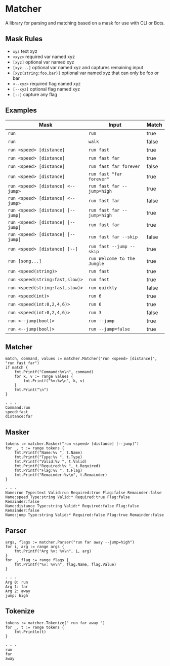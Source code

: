 # Matcher

A library for parsing and matching based on a mask for use with CLI or Bots.


## Mask Rules

- `xyz` text xyz
- `<xyz>` required var named xyz
- `[xyz]` optional var named xyz
- `[xyz...]` optional var named xyz and captures remaining input
- `[xyz(string:foo,bar)]` optional var named xyz that can only be foo or bar
- `<--xyz>` required flag named xyz
- `[--xyz]` optional flag named xyz
- `[--]` capture any flag


## Examples

| Mask                              | Input                       | Match |
| --------------------------------- | --------------------------- | ----- |
| `run`                             | `run`                       | true  |
| `run`                             | `walk`                      | false |
| `run <speed> [distance]`          | `run fast`                  | true  |
| `run <speed> [distance]`          | `run fast far`              | true  |
| `run <speed> [distance]`          | `run fast far forever`      | false |
| `run <speed> [distance]`          | `run fast "far forever"`    | true  |
| `run <speed> [distance] <--jump>` | `run fast far --jump=high`  | true  |
| `run <speed> [distance] <--jump>` | `run fast far`              | false |
| `run <speed> [distance] [--jump]` | `run fast far --jump=high`  | true  |
| `run <speed> [distance] [--jump]` | `run fast far`              | true  |
| `run <speed> [distance] [--jump]` | `run fast far --skip`       | false |
| `run <speed> [distance] [--]`     | `run fast --jump --skip`    | true  |
| `run [song...]`                   | `run Welcome to the Jungle` | true  |
| `run <speed(string)>`             | `run fast`                  | true  |
| `run <speed(string:fast,slow)>`   | `run fast`                  | true  |
| `run <speed(string:fast,slow)>`   | `run quickly`               | false |
| `run <speed(int)>`                | `run 6`                     | true  |
| `run <speed(int:0,2,4,6)>`        | `run 6`                     | true  |
| `run <speed(int:0,2,4,6)>`        | `run 3`                     | false |
| `run <--jump(bool)>`              | `run --jump`                | true  |
| `run <--jump(bool)>`              | `run --jump=false`          | true  |


## Matcher

```
match, command, values := matcher.Matcher("run <speed> [distance]", "run fast far")
if match {
	fmt.Printf("Command:%v\n", command)
	for k, v := range values {
		fmt.Printf("%v:%v\n", k, v)
	}
	fmt.Print("\n")
}

- - -
Command:run
speed:fast
distance:far
```


## Masker

```
tokens := matcher.Masker("run <speed> [distance] [--jump]")
for _, t := range tokens {
	fmt.Printf("Name:%v ", t.Name)
	fmt.Printf("Type:%v ", t.Type)
	fmt.Printf("Valid:%v ", t.Valid)
	fmt.Printf("Required:%v ", t.Required)
	fmt.Printf("Flag:%v ", t.Flag)
	fmt.Printf("Remainder:%v\n", t.Remainder)
}

- - -
Name:run Type:text Valid:run Required:true Flag:false Remainder:false
Name:speed Type:string Valid:* Required:true Flag:false Remainder:false
Name:distance Type:string Valid:* Required:false Flag:false Remainder:false
Name:jump Type:string Valid:* Required:false Flag:true Remainder:false
```


## Parser

```
args, flags := matcher.Parser("run far away --jump=high")
for i, arg := range args {
	fmt.Printf("Arg %v: %v\n", i, arg)
}
for _, flag := range flags {
	fmt.Printf("%v: %v\n", flag.Name, flag.Value)
}

- - -
Arg 0: run
Arg 1: far
Arg 2: away
jump: high
```


## Tokenize

```
tokens := matcher.Tokenize(" run far away ")
for _, t := range tokens {
	fmt.Println(t)
}

- - -
run
far
away
```

